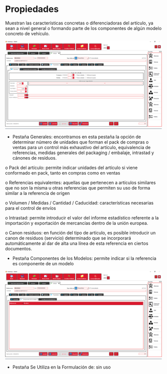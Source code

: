 # Propiedades

Muestran las características concretas o diferenciadoras del artículo, ya sean a nivel general o formando parte de los componentes de algún modelo concreto de vehículo.

![](<../../../../.gitbook/assets/image (506).png>)

* Pestaña Generales: encontramos en esta pestaña la opción de determinar número de unidades que forman el pack de compras o ventas para un control más exhaustivo del artículo, equivalencia de referencias, medidas generales del packaging / embalaje, intrastad y cánones de residuos.

o Pack del artículo: permite indicar unidades del artículo si viene conformado en pack, tanto en compras como en ventas

o Referencias equivalentes: aquellas que pertenecen a artículos similares que no son la misma u otras referencias que permiten su uso de forma similar a la referencia de origen

o Volumen / Medidas / Cantidad / Caducidad: características necesarias para el control de envíos

o Intrastad: permite introducir el valor del informe estadístico referente a la importación y exportación de mercancías dentro de la unión europea.

o Canon residuos: en función del tipo de artículo, es posible introducir un canon de residuos (servicio) determinado que se incorporará automáticamente al dar de alta una línea de esta referencia en ciertos documentos.

* Pestaña Componentes de los Modelos: permite indicar si la referencia es componente de un modelo

![](<../../../../.gitbook/assets/image (507).png>)

* Pestaña Se Utiliza en la Formulación de: sin uso
